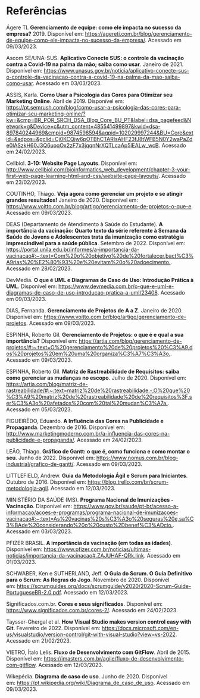 # Referências

Ágere TI. **Gerenciamento de equipe: como ele impacta no sucesso da empresa?** 2019. Disponível em: <https://agereti.com.br/blog/gerenciamento-de-equipe-como-ele-impacta-no-sucesso-da-empresa/>. Acessado em 09/03/2023.

Ascom SE/UNA-SUS. **Aplicativo Conecte SUS: o controle da vacinação contra a Covid-19 na palma da mão; saiba como usar**. Janeiro de 2021. Disponível em: <https://www.unasus.gov.br/noticia/aplicativo-conecte-sus-o-controle-da-vacinacao-contra-a-covid-19-na-palma-da-mao-saiba-como-usar>. Acessado em 03/03/2023.

ASSIS, Karla. **Como Usar a Psicologia das Cores para Otimizar seu Marketing Online**. Abril de 2019. Disponível em: <https://pt.semrush.com/blog/como-usar-a-psicologia-das-cores-para-otimizar-seu-marketing-online/?kw=&cmp=BR_POR_SRCH_DSA_Blog_Core_BU_PT&label=dsa_pagefeed&Network=g&Device=c&utm_content=485541499897&kwid=dsa-897840244969&cmpid=9874598594&agpid=102029997244&BU=Core&extid=&adpos=&gclid=Cj0KCQjw6pOTBhCTARIsAHF23fJ8tWFB5N0Y2waPaZde0lASzkH60J3Q6uoqOx2zF7x3jqqnNrXQTLcaAp5lEALw_wcB>. Acessado em 24/02/2023.

Cellbiol. **3-10: Website Page Layouts**. Disponível em: <http://www.cellbiol.com/bioinformatics_web_development/chapter-3-your-first-web-page-learning-html-and-css/website-page-layouts/>. Acessado em 23/02/2023.

COUTINHO, Thiago. **Veja agora como gerenciar um projeto e se atingir grandes resultados!** Janeiro de 2020. Disponível em: <https://www.voitto.com.br/blog/artigo/gerenciamento-de-projetos-o-que-e>. Acessado em 09/03/2023.

DEAS (Departamento de Atendimento à Saúde do Estudante). **A importância da vacinação: Quarto texto da série referente à Semana da Saúde de Jovens e Adolescentes trata da imunização como estratégia imprescindível para a saúde pública**. Setembro de 2022. Disponível em: <https://portal.unila.edu.br/informes/a-importancia-da-vacinacao#:~:text=Com%20o%20objetivo%20de%20fortalecer,bact%C3%A9rias%20%E2%80%93%20e%20evitam%20o%20adoecimento.>. Acessado em 28/02/2023.

DevMedia. **O que é UML e Diagramas de Caso de Uso: Introdução Prática à UML**. Disponível em: <https://www.devmedia.com.br/o-que-e-uml-e-diagramas-de-caso-de-uso-introducao-pratica-a-uml/23408>. Acessado em 09/03/2023.

DIAS, Fernanda. **Gerenciamento de Projetos de A a Z**. Janeiro de 2020. Disponível em: <https://www.voitto.com.br/blog/artigo/gerenciamento-de-projetos>. Acessado em 09/03/2023.

ESPINHA, Roberto Gil. **Gerenciamento de Projetos: o que é e qual a sua importância?** Disponível em: <https://artia.com/blog/gerenciamento-de-projetos/#:~:text=O%20gerenciamento%20de%20projetos%20%C3%A9,dos%20projetos%20em%20uma%20organiza%C3%A7%C3%A3o.>. Acessado em 09/03/2023.

ESPINHA, Roberto Gil. **Matriz de Rastreabilidade de Requisitos: saiba como gerenciar as mudanças no escopo**. Julho de 2020. Disponível em: <https://artia.com/blog/matriz-de-rastreabilidade/#:~:text=matriz%20de%20rastreabilidade.-,O%20que%20%C3%A9%20matriz%20de%20rastreabilidade%20de%20requisitos%3F,ser%C3%A3o%20afetados%20com%20tal%20mudan%C3%A7a.>. Acessado em 05/03/2023.

FIGUEIRÊDO, Eduardo. **A Influência das Cores na Publicidade e Propaganda**. Dezembro de 2016. Disponível em: <http://www.marketingmoderno.com.br/a-influencia-das-cores-na-publicidade-e-propaganda/>. Acessado em 24/02/2023.

LEÃO, Thiago. **Gráfico de Gantt: o que é, como funciona e como montar o seu**. Junho de 2022. Disponível em: <https://www.nomus.com.br/blog-industrial/grafico-de-gantt/>. Acessado em 09/03/2023.

LITTLEFIELD, Andrew. **Guia da Metodologia Ágil e Scrum para Iniciantes**. Outubro de 2016. Disponível em: <https://blog.trello.com/br/scrum-metodologia-agil>. Acessado em 12/03/2023.

MINISTÉRIO DA SAÚDE (MS). **Programa Nacional de Imunizações - Vacinação**. Disponível em: <https://www.gov.br/saude/pt-br/acesso-a-informacao/acoes-e-programas/programa-nacional-de-imunizacoes-vacinacao#:~:text=As%20vacinas%20s%C3%A3o%20seguras%20e,sa%C3%BAde%20considerando%20o%20custo%2Dbenef%C3%ADcio.>. Acessado em 03/03/2023.

PFIZER BRASIL. **A importância da vacinação (em todas as idades)**. Disponível em: <https://www.pfizer.com.br/noticias/ultimas-noticias/importancia-da-vacinacao#.ZAJUHAF-QRk.link>. Acessado em 01/03/2023.

SCHWABER, Ken e SUTHERLAND, Jeff. **O Guia do Scrum. O Guia Definitivo para o Scrum: As Regras do Jogo**. Novembro de 2020. Disponível em: <https://scrumguides.org/docs/scrumguide/v2020/2020-Scrum-Guide-PortugueseBR-2.0.pdf>. Acessado em 12/03/2023.

Significados.com.br. **Cores e seus significados**. Disponível em: <https://www.significados.com.br/cores-2/>. Acessado em 24/02/2023.

Taysser-Ghergal et al. **How Visual Studio makes version control easy with Git**. Fevereiro de 2022. Disponível em: <https://docs.microsoft.com/en-us/visualstudio/version-control/git-with-visual-studio?view=vs-2022>. Acessado em 21/02/2023.

VIETRO, Ítalo Lelis. **Fluxo de Desenvolvimento com GitFlow**. Abril de 2015. Disponível em: <https://imasters.com.br/agile/fluxo-de-desenvolvimento-com-gitflow>. Acessado em 12/03/2023.

Wikepédia. **Diagrama de caso de uso**. Junho de 2020. Disponível em: <https://pt.wikipedia.org/wiki/Diagrama_de_caso_de_uso>. Acessado em 09/03/2023.
